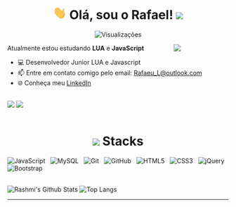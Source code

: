 <h1 align="center"> <img src="./hi.gif" height="30px"> Olá, sou o Rafael! <img src="[https://c.tenor.com/rz4kOurhQ0QAAAAC/big-mouth-cat.gif](https://cdn.discordapp.com/banners/580416011472338957/a_721dfc56f357fd0317e40c40452c44e0.gif?size=512)" height="30px">
</h1>
<p align="center"> <img src="https://komarev.com/ghpvc/?username=RafaelLemosS&color=blue" alt="Visualizações" /> </p>

<img src="https://i.imgur.com/eAXZFmX.png?size=2048" width="125px" align="right">

Atualmente estou estudando <b>LUA</b> e <b>JavaScript</b>

- 💻 Desenvolvedor Junior LUA e Javascript
- 📫 Entre em contato comigo pelo email: Rafaeu_L@outlook.com
- 🌐 Conheça meu [LinkedIn](https://www.linkedin.com/in/rafael-lemos-silva/)

<br>
<div align="left">
<a href="https://steamcommunity.com/id/rafael_rls/"><img src="https://steam-stat.vercel.app/api?profileName=rafael_rls?theme=black&bg=0b121e&animated=false&hideDiscrim=true&borderRadius=30px"></a>
<!-- <a href="https://discord.com/users/580416011472338957"<img src="https://lanyard-profile-readme.vercel.app/api/580416011472338957?theme=black&bg=809ecf&animated=false&hideDiscrim=true&borderRadius=30px&idleMessage=Probably%20doing%20something%20else..."></a> -->
<!-- <a href="https://discord.com/users/580416011472338957"><img src="https://lanyard.cnrad.dev/api/580416011472338957"></a> -->
<a href="https://discord.com/users/580416011472338957"><img src="https://lanyard-profile-readme.vercel.app/api/580416011472338957?theme=black&bg=0b121e&animated=false&hideDiscrim=true&borderRadius=50px&idleMessage=Probably%20doing%20something%20else..."></a>
</div>

<br>

<h1 align="center"><img src="https://i.imgur.com/qD0idGM.png" width=5%> Stacks</h1>
<a href="https://github.com/RafaelLemosS">
<!-- <img src = "https://img.shields.io/badge/JavaScript-323330?style=for-the-badge&logo=javascript&logoColor=F7DF1E">
<img src = "https://img.shields.io/badge/Lua-323330?style=for-the-badge&logo=lua&logoColor=2C2D72">
<img src = "https://img.shields.io/badge/MySQL-323330?style=for-the-badge&logo=mysql&logoColor=4479A1"> -->
</a>

![JavaScript](https://img.shields.io/badge/-JavaScript-black?logo=javascript&style=social)&nbsp;&nbsp;
![MySQL](https://img.shields.io/badge/-MySQL-black?logo=mysql&style=social)&nbsp;&nbsp;
![Git](https://img.shields.io/badge/-Git-black?logo=git&style=social)&nbsp;&nbsp;
![GitHub](https://img.shields.io/badge/-GitHub-black?logo=github&style=social)&nbsp;&nbsp;
![HTML5](https://img.shields.io/badge/-HTML5-black?logo=html5&style=social)&nbsp;&nbsp;
![CSS3](https://img.shields.io/badge/-CSS3-black?logo=css3&style=social)&nbsp;&nbsp;
![jQuery](https://img.shields.io/badge/-jQuery-black?logo=jquery&style=social)&nbsp;&nbsp;
![Bootstrap](https://img.shields.io/badge/-Bootstrap-black?logo=bootstrap&style=social)&nbsp;&nbsp;
<br>
<br>

<!-- <div align="center"> -->
<!-- <img src="https://github-readme-stats.vercel.app/api?username=RafaelLemosS&show_icons=true&theme=dark"/> -->
<!-- </div> -->
![Rashmi's Github Stats](https://github-readme-stats.vercel.app/api?username=RafaelLemosS&count_private=true&show_icons=true&theme=dark&include_all_commits=true)
![Top Langs](https://github-readme-stats.vercel.app/api/top-langs/?username=RafaelLemosS&hide=TeX&layout=compact&theme=dark)
<br>
<hr>
<br>

<!-- <img src="https://res.cloudinary.com/practicaldev/image/fetch/s--rV1CmS8C--/c_limit%2Cf_auto%2Cfl_progressive%2Cq_66%2Cw_880/https://dev-to-uploads.s3.amazonaws.com/i/9yn7vhjsvzhgi0w9p7he.gif" width=100%> -->
